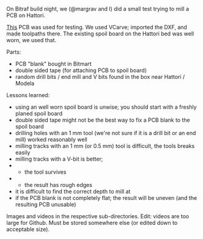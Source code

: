 On Bitraf build night, we (@margrav and I) did a small test trying to mill a PCB on Hattori.

[This](../../Hrbl_for_shopbot/single-axis-test-CNC-ready.dxf) PCB was used for testing.
We used VCarve; imported the DXF, and made toolpaths there. The existing spoil board on the Hattori bed was well worn, we used that.

Parts:
* PCB "blank" bought in Bitmart
* double sided tape (for attaching PCB to spoil board)
* random drill bits / end mill and V bits found in the box near Hattori / Modela

Lessons learned:
- using an well worn spoil board is unwise; you should start with a freshly planed spoil board
- double sided tape might not be the best way to fix a PCB blank to the spoil board
- drilling holes with an 1 mm tool (we're not sure if it is a drill bit or an end mill) worked reasonably well
- milling tracks with an 1 mm (or 0.5 mm) tool is difficult, the tools breaks easily
- milling tracks with a V-bit is better;
- - the tool survives
- - the result has rough edges
- it is difficult to find the correct depth to mill at
- if the PCB blank is not completely flat; the result will be uneven (and the resulting PCB unusable)

Images and videos in the respective sub-directories. Edit: videos are too large for Github. Must be stored somewhere else
(or edited down to acceptable size).